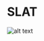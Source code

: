 # SLAT
![alt text](https://sun4.userapi.com/sun4-12/s/v1/ig2/hu6lX6fQ5OQ03EQWXFa03TaVkYBl2Tc0Zi-kswS2iYHPeEzrAgge7E-MLcWcboySTn_wkROC6zHbrI0Izn094tVX.jpg?size=573x222&quality=96&type=album)
